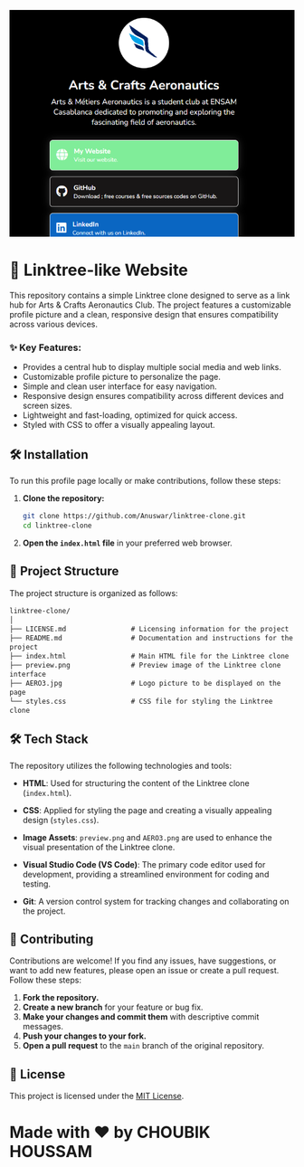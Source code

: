![LinktreeCLone Website Preview](https://github.com/HoussamCbk/A-C-Aeronautics.github.io/blob/main/preview.png)

# 🔗 Linktree-like Website

This repository contains a simple Linktree clone designed to serve as a link hub for Arts & Crafts Aeronautics Club. The project features a customizable profile picture and a clean, responsive design that ensures compatibility across various devices.

### ✨ Key Features:

- Provides a central hub to display multiple social media and web links.
- Customizable profile picture to personalize the page.
- Simple and clean user interface for easy navigation.
- Responsive design ensures compatibility across different devices and screen sizes.
- Lightweight and fast-loading, optimized for quick access.
- Styled with CSS to offer a visually appealing layout.

## 🛠️ Installation

To run this profile page locally or make contributions, follow these steps:

1. **Clone the repository:**
    ```bash
    git clone https://github.com/Anuswar/linktree-clone.git
    cd linktree-clone
    ```

2. **Open the `index.html` file** in your preferred web browser.

## 📂 Project Structure

The project structure is organized as follows:

```
linktree-clone/
│
├── LICENSE.md                # Licensing information for the project
├── README.md                 # Documentation and instructions for the project
├── index.html                # Main HTML file for the Linktree clone
├── preview.png               # Preview image of the Linktree clone interface
├── AERO3.jpg                 # Logo picture to be displayed on the page
└── styles.css                # CSS file for styling the Linktree clone
```

## 🛠️ Tech Stack

The repository utilizes the following technologies and tools:

- **HTML**: Used for structuring the content of the Linktree clone (`index.html`).

- **CSS**: Applied for styling the page and creating a visually appealing design (`styles.css`).

- **Image Assets**: `preview.png` and `AERO3.png` are used to enhance the visual presentation of the Linktree clone.

- **Visual Studio Code (VS Code)**: The primary code editor used for development, providing a streamlined environment for coding and testing.

- **Git**: A version control system for tracking changes and collaborating on the project.

## 🤝 Contributing

Contributions are welcome! If you find any issues, have suggestions, or want to add new features, please open an issue or create a pull request. Follow these steps:

1. **Fork the repository.**
2. **Create a new branch** for your feature or bug fix.
3. **Make your changes and commit them** with descriptive commit messages.
4. **Push your changes to your fork.**
5. **Open a pull request** to the `main` branch of the original repository.

## 📄 License

This project is licensed under the [MIT License](LICENSE.md).

# Made with ❤️ by **CHOUBIK HOUSSAM**
